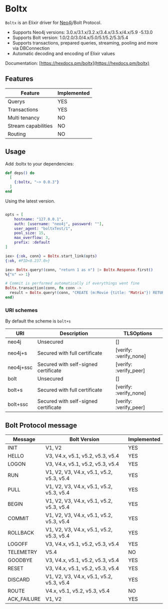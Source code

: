# Boltx

`Boltx` is an Elixir driver for [Neo4j](https://neo4j.com/developer/graph-database/)/Bolt Protocol.

- Supports Neo4j versions: 3.0.x/3.1.x/3.2.x/3.4.x/3.5.x/4.x/5.9 -5.13.0
- Supports Bolt version: 1.0/2.0/3.0/4.x/5.0/5.1/5.2/5.3/5.4
- Supports transactions, prepared queries, streaming, pooling and more via DBConnection
- Automatic decoding and encoding of Elixir values

Documentation: [https://hexdocs.pm/boltx](https://hexdocs.pm/boltx)

## Features

| Feature               | Implemented |
| --------------------- | ------------ |
| Querys                | YES          |
| Transactions          | YES          |
| Multi tenancy         | NO           |
| Stream capabilities   | NO           |
| Routing               | NO           |

## Usage

Add :boltx to your dependencies:

```elixir
def deps() do
  [
    {:boltx, "~> 0.0.3"}
  ]
end
```

Using the latest version.

```elixir

opts = [
    hostname: "127.0.0.1",
    auth: [username: "neo4j", password: ""],
    user_agent: "boltxTest/1",
    pool_size: 15,
    max_overflow: 3,
    prefix: :default
]

iex> {:ok, conn} = Boltx.start_link(opts)
{:ok, #PID<0.237.0>}

iex> Boltx.query!(conn, "return 1 as n") |> Boltx.Response.first()
%{"n" => 1}

# Commit is performed automatically if everythings went fine
Boltx.transaction(conn, fn conn ->
  result = Boltx.query!(conn, "CREATE (m:Movie {title: "Matrix"}) RETURN m")
end)

```

### URI schemes

By default the scheme is `bolt+s`

| URI        | Description                                | TLSOptions              |
|------------|--------------------------------------------|-------------------------|
| neo4j      | Unsecured                                  | []                      |
| neo4j+s    | Secured with full certificate              | [verify: :verify_none]  |
| neo4j+ssc  | Secured with self-signed certificate       | [verify: :verify_peer]  |
| bolt       | Unsecured                                  | []                      |
| bolt+s     | Secured with full certificate              | [verify: :verify_none]  |
| bolt+ssc   | Secured with self-signed certificate       | [verify: :verify_peer]  |

## Bolt Protocol message

| Message       | Bolt Version                            | Implemented |
| ------------- | --------------------------------------- | ----------- |
| INIT          | V1, V2                                  | YES         |
| HELLO         | V3, V4.x, v5.1, v5.2, v5.3, v5.4        | YES         |
| LOGON         | V3, V4.x, v5.1, v5.2, v5.3, v5.4        | YES         |
| RUN           | V1, V2, V3, V4.x, v5.1, v5.2, v5.3, v5.4| YES         |
| PULL          | V1, V2, V3, V4.x, v5.1, v5.2, v5.3, v5.4| YES         |
| BEGIN         | V1, V2, V3, V4.x, v5.1, v5.2, v5.3, v5.4| YES         |
| COMMIT        | V1, V2, V3, V4.x, v5.1, v5.2, v5.3, v5.4| YES         |
| ROLLBACK      | V1, V2, V3, V4.x, v5.1, v5.2, v5.3, v5.4| YES         |
| LOGOFF        | V3, V4.x, v5.1, v5.2, v5.3, v5.4        | YES         |
| TELEMETRY     | V5.4                                    | NO          |
| GOODBYE       | V3, V4.x, v5.1, v5.2, v5.3, v5.4        | YES         |
| RESET         | V3, V4.x, v5.1, v5.2, v5.3, v5.4        | YES         |
| DISCARD       | V1, V2, V3, V4.x, v5.1, v5.2, v5.3, v5.4| YES         |
| ROUTE         | V4.x, v5.1, v5.2, v5.3, v5.4            | NO          |
| ACK_FAILURE   | V1, V2                                  | YES         |

